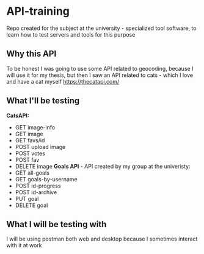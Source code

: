 # API-training
Repo created for the subject at the university - specialized tool software, to learn how to test servers and tools for this purpose
## Why this API
To be honest I was going to use some API related to geocoding, because I will use it for my thesis, but then I saw an API related to cats - which I love and have a cat myself
https://thecatapi.com/
## What I'll be testing
**CatsAPI:**
- GET image-info
- GET image
- GET favs/id
- POST upload image
- POST votes
- POST fav
- DELETE image
**Goals API** - API created by my group at the univeristy:
- GET all-goals
- GET goals-by-username
- POST id-progress
- POST id-archive
- PUT goal
- DELETE goal
## What I will be testing with
I will be using postman both web and desktop because I sometimes interact with it at work
